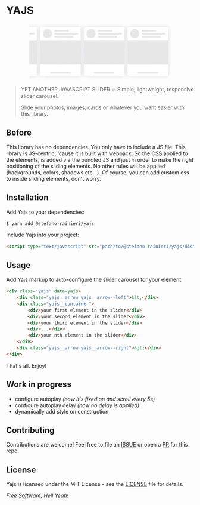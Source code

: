 # YAJS

<p align="center">
    <img src="https://raw.githubusercontent.com/stefano-rainieri/yajs/master/demo/demo.gif" height="150">
</p>

>YET ANOTHER JAVASCRIPT SLIDER ✨ Simple, lightweight, responsive slider carousel.
>
>Slide your photos, images, cards or whatever you want easier with this library.


## Before
This library has no dependencies.
You only have to include a JS file.
This library is JS-centric, 'cause it is built with webpack. 
So the CSS applied to the elements, is added via the bundled JS and just in order to make the right positioning of the sliding elements.
No other rules will be applied (backgrounds, colors, shadows etc...).
Of course, you can add custom css to inside sliding elements, don't worry.


## Installation
Add Yajs to your dependencies:
```sh
$ yarn add @stefano-rainieri/yajs
```

Include Yajs into your project:
```html
<script type="text/javascript" src="path/to/@stefano-rainieri/yajs/dist/main.bundle.js"></script>
```


## Usage
Add Yajs markup to auto-configure the slider carousel for your element. 
```html
<div class="yajs" data-yajs>
    <div class="yajs__arrow yajs__arrow--left">&lt;</div>
    <div class="yajs__container">
        <div>your first element in the slider</div>
        <div>your second element in the slider</div>
        <div>your third element in the slider</div>
        <div>...</div>
        <div>your nth element in the slider</div>
    </div>
    <div class="yajs__arrow yajs__arrow--right">&gt;</div>
</div>
```
That's all. Enjoy!


## Work in progress
- configure autoplay *(now it's fixed on and scroll every 5s)*
- configure autoplay delay *(now no delay is applied)*
- dynamically add style on construction


## Contributing
Contributions are welcome! Feel free to file an [ISSUE](https://github.com/stefano-rainieri/yajs/issues) or open a [PR](https://github.com/stefano-rainieri/yajs/pulls) for this repo.


## License
Yajs is licensed under the MIT License - see the [LICENSE](https://github.com/stefano-rainieri/yajs/blob/master/LICENSE) file for details.


*Free Software, Hell Yeah!*
